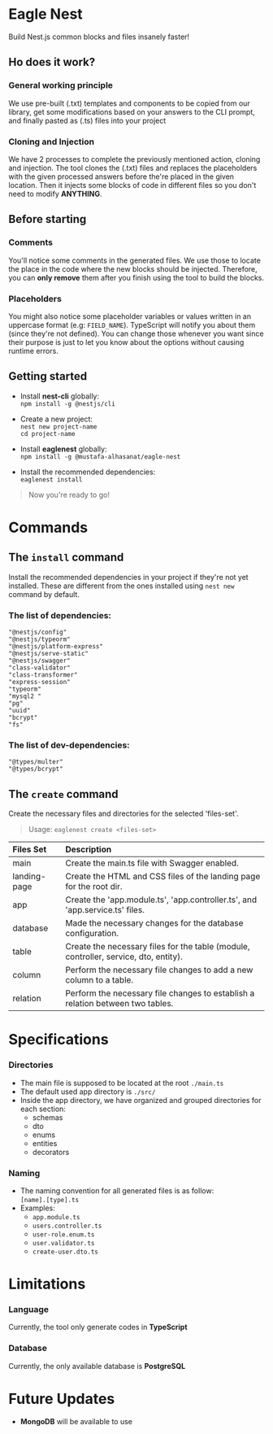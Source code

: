 # Eagle Nest

Build Nest.js common blocks and files insanely faster!

## Ho does it work?

### General working principle

We use pre-built (.txt) templates and components to be copied from our library, get some modifications based on your answers to the CLI prompt, and finally pasted as (.ts) files into your project

### Cloning and Injection

We have 2 processes to complete the previously mentioned action, cloning and injection. The tool clones the (.txt) files and replaces the placeholders with the given processed answers before the're placed in the given location. Then it injects some blocks of code in different files so you don't need to modify **ANYTHING**.

## Before starting

### Comments

You'll notice some comments in the generated files. We use those to locate the place in the code where the new blocks should be injected. Therefore, you can **only remove** them after you finish using the tool to build the blocks.

### Placeholders

You might also notice some placeholder variables or values written in an uppercase format (e.g: `FIELD_NAME`). TypeScript will notify you about them (since they're not defined). You can change those whenever you want since their purpose is just to let you know about the options without causing runtime errors.

## Getting started

-   Install **nest-cli** globally:  
     `npm install -g @nestjs/cli`

-   Create a new project:  
     `nest new project-name`  
     `cd project-name`

-   Install **eaglenest** globally:  
     `npm install -g @mustafa-alhasanat/eagle-nest`

-   Install the recommended dependencies:  
     `eaglenest install`

> Now you're ready to go!

# Commands

## The `install` command

Install the recommended dependencies in your project if they're not yet installed. These are different from the ones installed using `nest new` command by default.

### The list of dependencies:

```
"@nestjs/config"
"@nestjs/typeorm"
"@nestjs/platform-express"
"@nestjs/serve-static"
"@nestjs/swagger"
"class-validator"
"class-transformer"
"express-session"
"typeorm"
"mysql2 "
"pg"
"uuid"
"bcrypt"
"fs"
```

### The list of dev-dependencies:

```
"@types/multer"
"@types/bcrypt"
```

## The `create` command

Create the necessary files and directories for the selected 'files-set'.

> Usage: `eaglenest create <files-set>`

| Files Set    | Description                                                                          |
| :----------- | :----------------------------------------------------------------------------------- |
| main         | Create the main.ts file with Swagger enabled.                                        |
| landing-page | Create the HTML and CSS files of the landing page for the root dir.                  |
| app          | Create the 'app.module.ts', 'app.controller.ts', and 'app.service.ts' files.         |
| database     | Made the necessary changes for the database configuration.                           |
| table        | Create the necessary files for the table (module, controller, service, dto, entity). |
| column       | Perform the necessary file changes to add a new column to a table.                   |
| relation     | Perform the necessary file changes to establish a relation between two tables.       |

# Specifications

### Directories

-   The main file is supposed to be located at the root `./main.ts`
-   The default used app directory is `./src/`
-   Inside the app directory, we have organized and grouped directories for each section: 
    -   schemas
    -   dto
    -   enums
    -   entities
    -   decorators

### Naming

-   The naming convention for all generated files is as follow:  
     `[name].[type].ts`
-   Examples:
    -   `app.module.ts`
    -   `users.controller.ts`
    -   `user-role.enum.ts`
    -   `user.validator.ts`
    -   `create-user.dto.ts`

# Limitations

### Language

Currently, the tool only generate codes in **TypeScript**

### Database

Currently, the only available database is **PostgreSQL**

# Future Updates

-   **MongoDB** will be available to use
